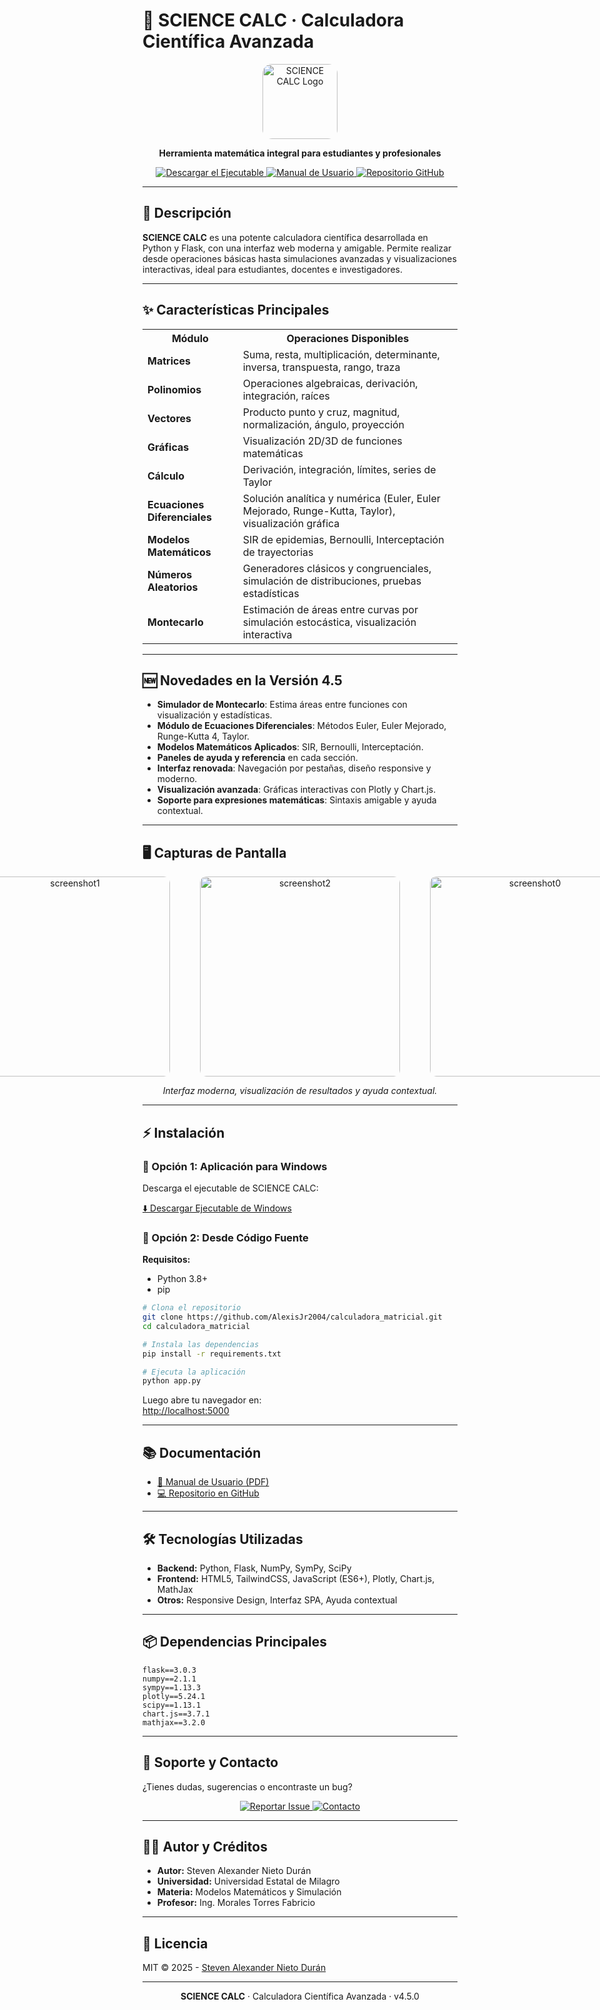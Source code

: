 # 🚀 SCIENCE CALC · Calculadora Científica Avanzada

<p align="center">
  <img src="https://cdn3d.iconscout.com/3d/premium/thumb/calculadora-4168193-3457124.png?f=webp" width="120" alt="SCIENCE CALC Logo" style="border-radius: 15px;">
</p>
<p align="center">
  <b>Herramienta matemática integral para estudiantes y profesionales</b>
</p>

<p align="center">
  <a href="https://drive.google.com/drive/folders/19wBxe_--0iD4wVQFVGS0qkgQbykX_vxg?usp=sharing" target="_blank">
    <img src="https://img.shields.io/badge/⬇️_Descargar_Windows-0078D6?style=for-the-badge&logo=windows&logoColor=white" alt="Descargar el Ejecutable">
  </a>
  <a href="https://drive.google.com/file/d/13tIII-ua3vpUJEQYyQjrXCW48Gb55ljN/view" target="_blank">
    <img src="https://img.shields.io/badge/📘_Manual_de_Usuario-FF6D01?style=for-the-badge&logo=bookstack&logoColor=white" alt="Manual de Usuario">
  </a>
  <a href="https://github.com/AlexisJr2004/calculadora_matricial" target="_blank">
    <img src="https://img.shields.io/badge/💻_Repositorio_GitHub-181717?style=for-the-badge&logo=github&logoColor=white" alt="Repositorio GitHub">
  </a>
</p>

---

## 📖 Descripción

**SCIENCE CALC** es una potente calculadora científica desarrollada en Python y Flask, con una interfaz web moderna y amigable. Permite realizar desde operaciones básicas hasta simulaciones avanzadas y visualizaciones interactivas, ideal para estudiantes, docentes e investigadores.

---

## ✨ Características Principales

<table>
  <tr>
    <th>Módulo</th>
    <th>Operaciones Disponibles</th>
  </tr>
  <tr>
    <td><b>Matrices</b></td>
    <td>Suma, resta, multiplicación, determinante, inversa, transpuesta, rango, traza</td>
  </tr>
  <tr>
    <td><b>Polinomios</b></td>
    <td>Operaciones algebraicas, derivación, integración, raíces</td>
  </tr>
  <tr>
    <td><b>Vectores</b></td>
    <td>Producto punto y cruz, magnitud, normalización, ángulo, proyección</td>
  </tr>
  <tr>
    <td><b>Gráficas</b></td>
    <td>Visualización 2D/3D de funciones matemáticas</td>
  </tr>
  <tr>
    <td><b>Cálculo</b></td>
    <td>Derivación, integración, límites, series de Taylor</td>
  </tr>
  <tr>
    <td><b>Ecuaciones Diferenciales</b></td>
    <td>Solución analítica y numérica (Euler, Euler Mejorado, Runge-Kutta, Taylor), visualización gráfica</td>
  </tr>
  <tr>
    <td><b>Modelos Matemáticos</b></td>
    <td>SIR de epidemias, Bernoulli, Interceptación de trayectorias</td>
  </tr>
  <tr>
    <td><b>Números Aleatorios</b></td>
    <td>Generadores clásicos y congruenciales, simulación de distribuciones, pruebas estadísticas</td>
  </tr>
  <tr>
    <td><b>Montecarlo</b></td>
    <td>Estimación de áreas entre curvas por simulación estocástica, visualización interactiva</td>
  </tr>
</table>

---

## 🆕 Novedades en la Versión 4.5

- **Simulador de Montecarlo**: Estima áreas entre funciones con visualización y estadísticas.
- **Módulo de Ecuaciones Diferenciales**: Métodos Euler, Euler Mejorado, Runge-Kutta 4, Taylor.
- **Modelos Matemáticos Aplicados**: SIR, Bernoulli, Interceptación.
- **Paneles de ayuda y referencia** en cada sección.
- **Interfaz renovada**: Navegación por pestañas, diseño responsive y moderno.
- **Visualización avanzada**: Gráficas interactivas con Plotly y Chart.js.
- **Soporte para expresiones matemáticas**: Sintaxis amigable y ayuda contextual.

---

## 🖥️ Capturas de Pantalla

<p align="center" style="display: flex; gap: 24px; justify-content: center;">
  <a href="https://ibb.co/C35TWJGs" style="margin: 0 12px;">
    <img src="https://i.ibb.co/XrZvVyRk/image1.png" width="320" alt="screenshot1" style="border-radius: 10px;">
  </a>
  <a href="https://ibb.co/dJr1y5nh" style="margin: 0 12px;">
    <img src="https://i.ibb.co/YT3YGLvr/image2.png" width="320" alt="screenshot2" style="border-radius: 10px;">
  </a>
  <a href="https://ibb.co/8DKSQmg4" style="margin: 0 12px;">
    <img src="https://i.ibb.co/wN0x2dhr/Captura-de-pantalla-2025-05-18-220439.png" width="320" alt="screenshot0" style="border-radius: 10px;">
  </a>
</p>
<p align="center">
  <i>Interfaz moderna, visualización de resultados y ayuda contextual.</i>
</p>

---

## ⚡ Instalación

### 🔹 Opción 1: Aplicación para Windows

Descarga el ejecutable de SCIENCE CALC:

[⬇️ Descargar Ejecutable de Windows](https://drive.google.com/drive/folders/19wBxe_--0iD4wVQFVGS0qkgQbykX_vxg?usp=sharing)

### 🔹 Opción 2: Desde Código Fuente

**Requisitos:**  
- Python 3.8+
- pip

```bash
# Clona el repositorio
git clone https://github.com/AlexisJr2004/calculadora_matricial.git
cd calculadora_matricial

# Instala las dependencias
pip install -r requirements.txt

# Ejecuta la aplicación
python app.py
```

Luego abre tu navegador en:  
[http://localhost:5000](http://localhost:5000)

---

## 📚 Documentación

- [📘 Manual de Usuario (PDF)](https://drive.google.com/file/d/13tIII-ua3vpUJEQYyQjrXCW48Gb55ljN/view)
- [💻 Repositorio en GitHub](https://github.com/AlexisJr2004/calculadora_matricial)

---

## 🛠️ Tecnologías Utilizadas

- **Backend:** Python, Flask, NumPy, SymPy, SciPy
- **Frontend:** HTML5, TailwindCSS, JavaScript (ES6+), Plotly, Chart.js, MathJax
- **Otros:** Responsive Design, Interfaz SPA, Ayuda contextual

---

## 📦 Dependencias Principales

```plaintext
flask==3.0.3
numpy==2.1.1
sympy==1.13.3
plotly==5.24.1
scipy==1.13.1
chart.js==3.7.1
mathjax==3.2.0
```

---

## 🤝 Soporte y Contacto

¿Tienes dudas, sugerencias o encontraste un bug?

<p align="center">
  <a href="https://github.com/AlexisJr2004/calculadora_matricial/issues" target="_blank">
    <img src="https://img.shields.io/badge/📌_Reportar_Issue-181717?style=for-the-badge&logo=github&logoColor=white" alt="Reportar Issue">
  </a>
  <a href="mailto:snietod@unemi.edu.ec">
    <img src="https://img.shields.io/badge/✉️_Contacto-D14836?style=for-the-badge&logo=gmail&logoColor=white" alt="Contacto">
  </a>
</p>

---

## 👨‍🎓 Autor y Créditos

- **Autor:** Steven Alexander Nieto Durán
- **Universidad:** Universidad Estatal de Milagro
- **Materia:** Modelos Matemáticos y Simulación
- **Profesor:** Ing. Morales Torres Fabricio

---

## 📄 Licencia

MIT © 2025 - [Steven Alexander Nieto Durán](https://github.com/AlexisJr2004)

---

<p align="center">
  <b>SCIENCE CALC</b> · Calculadora Científica Avanzada · v4.5.0
</p>
